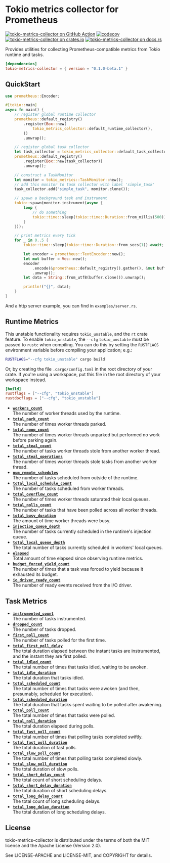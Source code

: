 # Tokio metrics collector for Prometheus

[![tokio-metrics-collector on GitHub Action][action-image]][action]
[![codecov][codecov-image]][codecov]
[![tokio-metrics-collector on crates.io][cratesio-image]][cratesio]
[![tokio-metrics-collector on docs.rs][docsrs-image]][docsrs]

[action-image]: https://github.com/Hanaasagi/tokio-metrics-collector/actions/workflows/ci.yaml/badge.svg
[action]: https://github.com/Hanaasagi/tokio-metrics-collector/actions/workflows/ci.yaml
[codecov-image]: https://codecov.io/gh/Hanaasagi/tokio-metrics-collector/branch/master/graph/badge.svg?token=TP67FTFT1K
[codecov]: https://codecov.io/gh/Hanaasagi/tokio-metrics-collector
[cratesio-image]: https://img.shields.io/crates/v/tokio-metrics-collector.svg
[cratesio]: https://crates.io/crates/tokio-metrics-collector
[docsrs-image]: https://docs.rs/tokio-metrics-collector/badge.svg
[docsrs]: https://docs.rs/tokio-metrics-collector

Provides utilities for collecting Prometheus-compatible metrics from Tokio runtime and tasks.

```toml
[dependencies]
tokio-metrics-collector = { version = "0.1.0-beta.1" }
```

## QuickStart

```Rust
use prometheus::Encoder;

#[tokio::main]
async fn main() {
    // register global runtime collector
    prometheus::default_registry()
        .register(Box::new(
            tokio_metrics_collector::default_runtime_collector(),
        ))
        .unwrap();

    // register global task collector
    let task_collector = tokio_metrics_collector::default_task_collector();
    prometheus::default_registry()
        .register(Box::new(task_collector))
        .unwrap();

    // construct a TaskMonitor
    let monitor = tokio_metrics::TaskMonitor::new();
    // add this monitor to task collector with label 'simple_task'
    task_collector.add("simple_task", monitor.clone());

    // spawn a background task and instrument
    tokio::spawn(monitor.instrument(async {
        loop {
            // do something
            tokio::time::sleep(tokio::time::Duration::from_millis(500)).await;
        }
    }));

    // print metrics every tick
    for _ in 0..5 {
        tokio::time::sleep(tokio::time::Duration::from_secs(1)).await;

        let encoder = prometheus::TextEncoder::new();
        let mut buffer = Vec::new();
        encoder
            .encode(&prometheus::default_registry().gather(), &mut buffer)
            .unwrap();
        let data = String::from_utf8(buffer.clone()).unwrap();

        println!("{}", data);
    }
}
```

And a http server example, you can find in `examples/server.rs`.

## Runtime Metrics

This unstable functionality requires `tokio_unstable`, and the `rt` crate
feature. To enable `tokio_unstable`, the `--cfg` `tokio_unstable` must be passed
to `rustc` when compiling. You can do this by setting the `RUSTFLAGS`
environment variable before compiling your application; e.g.:

```sh
RUSTFLAGS="--cfg tokio_unstable" cargo build
```

Or, by creating the file `.cargo/config.toml` in the root directory of your crate.
If you're using a workspace, put this file in the root directory of your workspace instead.

```toml
[build]
rustflags = ["--cfg", "tokio_unstable"]
rustdocflags = ["--cfg", "tokio_unstable"]
```

- **[`workers_count`]**  
  The number of worker threads used by the runtime.
- **[`total_park_count`]**  
  The number of times worker threads parked.
- **[`total_noop_count`]**  
  The number of times worker threads unparked but performed no work before parking again.
- **[`total_steal_count`]**  
  The number of tasks worker threads stole from another worker thread.
- **[`total_steal_operations`]**  
  The number of times worker threads stole tasks from another worker thread.
- **[`num_remote_schedules`]**  
  The number of tasks scheduled from outside of the runtime.
- **[`total_local_schedule_count`]**  
  The number of tasks scheduled from worker threads.
- **[`total_overflow_count`]**  
  The number of times worker threads saturated their local queues.
- **[`total_polls_count`]**  
  The number of tasks that have been polled across all worker threads.
- **[`total_busy_duration`]**  
  The amount of time worker threads were busy.
- **[`injection_queue_depth`]**  
  The number of tasks currently scheduled in the runtime's injection queue.
- **[`total_local_queue_depth`]**  
  The total number of tasks currently scheduled in workers' local queues.
- **[`elapsed`]**  
  Total amount of time elapsed since observing runtime metrics.
- **[`budget_forced_yield_count`]**  
  The number of times that a task was forced to yield because it exhausted its budget.
- **[`io_driver_ready_count`]**  
  The number of ready events received from the I/O driver.

[`workers_count`]: https://docs.rs/tokio-metrics/0.2.*/tokio_metrics/struct.RuntimeMetrics.html#structfield.workers_count
[`total_park_count`]: https://docs.rs/tokio-metrics/0.2.*/tokio_metrics/struct.RuntimeMetrics.html#structfield.total_park_count
[`total_noop_count`]: https://docs.rs/tokio-metrics/0.2.*/tokio_metrics/struct.RuntimeMetrics.html#structfield.total_noop_count
[`total_steal_count`]: https://docs.rs/tokio-metrics/0.2.*/tokio_metrics/struct.RuntimeMetrics.html#structfield.total_steal_count
[`total_steal_operations`]: https://docs.rs/tokio-metrics/0.2.*/tokio_metrics/struct.RuntimeMetrics.html#structfield.total_steal_operations
[`num_remote_schedules`]: https://docs.rs/tokio-metrics/0.2.*/tokio_metrics/struct.RuntimeMetrics.html#structfield.num_remote_schedules
[`total_local_schedule_count`]: https://docs.rs/tokio-metrics/0.2.*/tokio_metrics/struct.RuntimeMetrics.html#structfield.total_local_schedule_count
[`total_overflow_count`]: https://docs.rs/tokio-metrics/0.2.*/tokio_metrics/struct.RuntimeMetrics.html#structfield.total_overflow_count
[`total_polls_count`]: https://docs.rs/tokio-metrics/0.2.*/tokio_metrics/struct.RuntimeMetrics.html#structfield.total_polls_count
[`total_busy_duration`]: https://docs.rs/tokio-metrics/0.2.*/tokio_metrics/struct.RuntimeMetrics.html#structfield.total_busy_duration
[`injection_queue_depth`]: https://docs.rs/tokio-metrics/0.2.*/tokio_metrics/struct.RuntimeMetrics.html#structfield.injection_queue_depth
[`total_local_queue_depth`]: https://docs.rs/tokio-metrics/0.2.*/tokio_metrics/struct.RuntimeMetrics.html#structfield.total_local_queue_depth
[`elapsed`]: https://docs.rs/tokio-metrics/0.2.*/tokio_metrics/struct.RuntimeMetrics.html#structfield.elapsed
[`mean_polls_per_park`]: https://docs.rs/tokio-metrics/0.2.*/tokio_metrics/struct.RuntimeMetrics.html#method.mean_polls_per_park
[`busy_ratio`]: https://docs.rs/tokio-metrics/0.2.*/tokio_metrics/struct.RuntimeMetrics.html#method.busy_ratio
[`budget_forced_yield_count`]: https://docs.rs/tokio-metrics/0.2.*/tokio_metrics/struct.RuntimeMetrics.html#structfield.budget_forced_yield_count
[`io_driver_ready_count`]: https://docs.rs/tokio-metrics/0.2.*/tokio_metrics/struct.RuntimeMetrics.html#structfield.io_driver_ready_count

## Task Metrics

- **[`instrumented_count`]**  
  The number of tasks instrumented.
- **[`dropped_count`]**  
  The number of tasks dropped.
- **[`first_poll_count`]**  
  The number of tasks polled for the first time.
- **[`total_first_poll_delay`]**  
  The total duration elapsed between the instant tasks are instrumented, and the instant they are first polled.
- **[`total_idled_count`]**  
  The total number of times that tasks idled, waiting to be awoken.
- **[`total_idle_duration`]**  
  The total duration that tasks idled.
- **[`total_scheduled_count`]**  
  The total number of times that tasks were awoken (and then, presumably, scheduled for execution).
- **[`total_scheduled_duration`]**  
  The total duration that tasks spent waiting to be polled after awakening.
- **[`total_poll_count`]**  
  The total number of times that tasks were polled.
- **[`total_poll_duration`]**  
  The total duration elapsed during polls.
- **[`total_fast_poll_count`]**  
  The total number of times that polling tasks completed swiftly.
- **[`total_fast_poll_duration`]**  
  The total duration of fast polls.
- **[`total_slow_poll_count`]**  
  The total number of times that polling tasks completed slowly.
- **[`total_slow_poll_duration`]**  
  The total duration of slow polls.
- **[`total_short_delay_count`]**  
  The total count of short scheduling delays.
- **[`total_short_delay_duration`]**  
  The total duration of short scheduling delays.
- **[`total_long_delay_count`]**  
  The total count of long scheduling delays.
- **[`total_long_delay_duration`]**  
  The total duration of long scheduling delays.

[`instrumented_count`]: https://docs.rs/tokio-metrics/0.2.*/tokio_metrics/struct.TaskMetrics.html#structfield.instrumented_count
[`dropped_count`]: https://docs.rs/tokio-metrics/0.2.*/tokio_metrics/struct.TaskMetrics.html#structfield.dropped_count
[`first_poll_count`]: https://docs.rs/tokio-metrics/0.2.*/tokio_metrics/struct.TaskMetrics.html#structfield.first_poll_count
[`total_first_poll_delay`]: https://docs.rs/tokio-metrics/0.2.*/tokio_metrics/struct.TaskMetrics.html#structfield.total_first_poll_delay
[`total_idled_count`]: https://docs.rs/tokio-metrics/0.2.*/tokio_metrics/struct.TaskMetrics.html#structfield.total_idled_count
[`total_idle_duration`]: https://docs.rs/tokio-metrics/0.2.*/tokio_metrics/struct.TaskMetrics.html#structfield.total_idle_duration
[`total_scheduled_count`]: https://docs.rs/tokio-metrics/0.2.*/tokio_metrics/struct.TaskMetrics.html#structfield.total_scheduled_count
[`total_scheduled_duration`]: https://docs.rs/tokio-metrics/0.2.*/tokio_metrics/struct.TaskMetrics.html#structfield.total_scheduled_duration
[`total_poll_count`]: https://docs.rs/tokio-metrics/0.2.*/tokio_metrics/struct.TaskMetrics.html#structfield.total_poll_count
[`total_poll_duration`]: https://docs.rs/tokio-metrics/0.2.*/tokio_metrics/struct.TaskMetrics.html#structfield.total_poll_duration
[`total_fast_poll_count`]: https://docs.rs/tokio-metrics/0.2.*/tokio_metrics/struct.TaskMetrics.html#structfield.total_fast_poll_count
[`total_fast_poll_duration`]: https://docs.rs/tokio-metrics/0.2.*/tokio_metrics/struct.TaskMetrics.html#structfield.total_fast_poll_duration
[`total_slow_poll_count`]: https://docs.rs/tokio-metrics/0.2.*/tokio_metrics/struct.TaskMetrics.html#structfield.total_slow_poll_count
[`total_slow_poll_duration`]: https://docs.rs/tokio-metrics/0.2.*/tokio_metrics/struct.TaskMetrics.html#structfield.total_slow_poll_duration
[`total_short_delay_count`]: https://docs.rs/tokio-metrics/0.2.*/tokio_metrics/struct.TaskMetrics.html#structfield.total_short_delay_count
[`total_short_delay_duration`]: https://docs.rs/tokio-metrics/0.2.*/tokio_metrics/struct.TaskMetrics.html#structfield.total_short_delay_duration
[`total_long_delay_count`]: https://docs.rs/tokio-metrics/0.2.*/tokio_metrics/struct.TaskMetrics.html#structfield.total_long_delay_count
[`total_long_delay_duration`]: https://docs.rs/tokio-metrics/0.2.*/tokio_metrics/struct.TaskMetrics.html#structfield.total_long_delay_duration
[`long_delay_ratio`]: https://docs.rs/tokio-metrics/0.2.*/tokio_metrics/struct.TaskMetrics.html#method.long_delay_ratio

## License

tokio-metrics-collector is distributed under the terms of both the MIT license and the Apache License (Version 2.0).

See LICENSE-APACHE and LICENSE-MIT, and COPYRIGHT for details.
